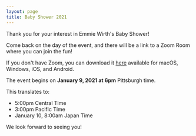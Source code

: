 ```yaml
---
layout: page
title: Baby Shower 2021
---
```


Thank you for your interest in Emmie Wirth's Baby Shower!

Come back on the day of the event, and there will be a link to a Zoom Room where you can join the fun!

If you don't have Zoom, you can download it [here](https://zoom.us/download) available for macOS, Windows, iOS, and Android.

The event begins on **January 9, 2021 at 6pm** Pittsburgh time.

This translates to:

- 5:00pm Central Time
- 3:00pm Pacific Time
- January 10, 8:00am Japan Time

We look forward to seeing you!


<script>
window.onload = function() {
//    window.location.href = "https://zoom.us/j/5055924068?pwd=TkdHTk92QzhFT3hxTU9PdWVJL3Rmdz09";
}
</script>
